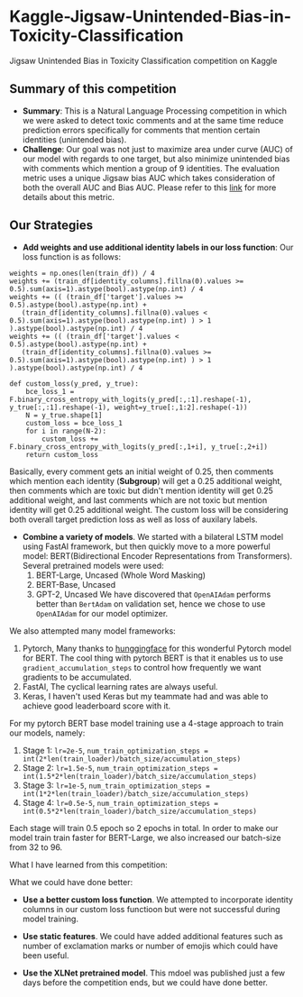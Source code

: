 # Kaggle-Jigsaw-Unintended-Bias-in-Toxicity-Classification
Jigsaw Unintended Bias in Toxicity Classification competition on Kaggle

## Summary of this competition
 - **Summary**: This is a Natural Language Processing competition in which we were asked to detect toxic comments and at the same time reduce prediction errors specifically for comments that mention certain identities (unintended bias).
 - **Challenge**: Our goal was not just to maximize area under curve (AUC) of our model with regards to one target, but also minimize unintended bias with comments which mention a group of 9 identities. The evaluation metric uses a unique Jigsaw bias AUC which takes consideration of both the overall AUC and Bias AUC. Please refer to this [link](https://www.kaggle.com/c/jigsaw-unintended-bias-in-toxicity-classification/overview/evaluation) for more details about this metric.

## Our Strategies

- **Add weights and use additional identity labels in our loss function**: Our loss function is as follows:

 ```
 weights = np.ones(len(train_df)) / 4
 weights += (train_df[identity_columns].fillna(0).values >= 0.5).sum(axis=1).astype(bool).astype(np.int) / 4
 weights += (( (train_df['target'].values >= 0.5).astype(bool).astype(np.int) +
    (train_df[identity_columns].fillna(0).values < 0.5).sum(axis=1).astype(bool).astype(np.int) ) > 1 ).astype(bool).astype(np.int) / 4
 weights += (( (train_df['target'].values < 0.5).astype(bool).astype(np.int) +
    (train_df[identity_columns].fillna(0).values >= 0.5).sum(axis=1).astype(bool).astype(np.int) ) > 1 ).astype(bool).astype(np.int) / 4
 ```

 ```
 def custom_loss(y_pred, y_true):
     bce_loss_1 = F.binary_cross_entropy_with_logits(y_pred[:,:1].reshape(-1), y_true[:,:1].reshape(-1), weight=y_true[:,1:2].reshape(-1))   
     N = y_true.shape[1]
     custom_loss = bce_loss_1
     for i in range(N-2):
         custom_loss += F.binary_cross_entropy_with_logits(y_pred[:,1+i], y_true[:,2+i])
     return custom_loss
 ```
Basically, every comment gets an initial weight of 0.25, then comments which mention each identity (**Subgroup**) will get a 0.25 additional weight, then comments which are toxic but didn't mention identity will get 0.25 additional weight, and last comments which are not toxic but mention identity will get 0.25 additional weight. The custom loss will be considering both overall target prediction loss as well as loss of auxilary labels.

- **Combine a variety of models**. We started with a bilateral LSTM model using FastAI framework, but then quickly move to a more powerful model: BERT(Bidirectional Encoder Representations from Transformers). Several pretrained models were used: 
  1. BERT-Large, Uncased (Whole Word Masking) 
  2. BERT-Base, Uncased
  3. GPT-2, Uncased
We have discovered that `OpenAIAdam` performs better than `BertAdam` on validation set, hence we chose to use `OpenAIAdam` for our model optimizer.

We also attempted many model frameworks:
  1. Pytorch, Many thanks to [hunggingface](https://github.com/huggingface/pytorch-pretrained-BERT) for this wonderful Pytorch model for BERT. The cool thing with pytorch BERT is that it enables us to use `gradient_accumulation_steps` to control how frequently we want gradients to be accumulated.
  2. FastAI, The cyclical learning rates are always useful.
  3. Keras, I haven't used Keras but my teammate had and was able to achieve good leaderboard score with it.

For my pytorch BERT base model training use a 4-stage approach to train our models, namely: 
  1. Stage 1: `lr=2e-5`, `num_train_optimization_steps = int(2*len(train_loader)/batch_size/accumulation_steps)`
  2. Stage 2: `lr=1.5e-5`, `num_train_optimization_steps = int(1.5*2*len(train_loader)/batch_size/accumulation_steps)`
  3. Stage 3: `lr=1e-5`, `num_train_optimization_steps = int(1*2*len(train_loader)/batch_size/accumulation_steps)`
  4. Stage 4: `lr=0.5e-5`, `num_train_optimization_steps = int(0.5*2*len(train_loader)/batch_size/accumulation_steps)`

Each stage will train 0.5 epoch so 2 epochs in total. In order to make our model train train faster for BERT-Large, we also increased our batch-size from 32 to 96.


What I have learned from this competition:


What we could have done better:

- **Use a better custom loss function**. We attempted to incorporate identity columns in our custom loss functioon but were not successful during model training.

- **Use static features**. We could have added additional features such as number of exclamation marks or number of emojis which could have been useful.

- **Use the XLNet pretrained model**. This mdoel was published just a few days before the competition ends, but we could have done better.






